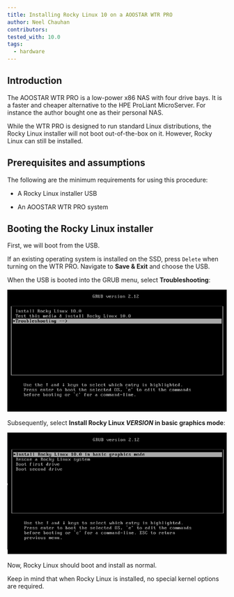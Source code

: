 ```yaml
---
title: Installing Rocky Linux 10 on a AOOSTAR WTR PRO
author: Neel Chauhan
contributors:
tested_with: 10.0
tags:
  - hardware
---
```


## Introduction

The AOOSTAR WTR PRO is a low-power x86 NAS with four drive bays. It is a faster and cheaper alternative to the HPE ProLiant MicroServer. For instance the author bought one as their personal NAS.

While the WTR PRO is designed to run standard Linux distributions, the Rocky Linux installer will not boot out-of-the-box on it. However, Rocky Linux can still be installed.

## Prerequisites and assumptions

The following are the minimum requirements for using this procedure:

* A Rocky Linux installer USB

* An AOOSTAR WTR PRO system

## Booting the Rocky Linux installer

First, we will boot from the USB.

If an existing operating system is installed on the SSD, press `Delete` when turning on the WTR PRO. Navigate to **Save &amp; Exit** and choose the USB.

When the USB is booted into the GRUB menu, select **Troubleshooting**:

![GRUB Main Menu](../images/aoostar_1.png)

Subsequently, select **Install Rocky Linux *VERSION* in basic graphics mode**:

![GRUB Troubleshooting Menu](../images/aoostar_2.png)

Now, Rocky Linux should boot and install as normal.

Keep in mind that when Rocky Linux is installed, no special kernel options are required.
